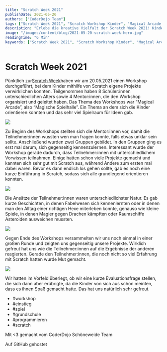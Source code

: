 ```yaml
---
title: "Scratch Week 2021"
publishDate: 2021-05-20
authors: ["CoderDojo Team"]
tags: ["Scratch Week 2021", "Scratch Workshop Kinder", "Magical Arcade Projekte", "Kreativität mit Scratch", "Spiele programmieren Scratch", "Jugendliche Programmierprojekte", "Scratch für Anfänger", "kostenlose Technologie Workshops", "Scratch Programmierung Kinder", "kreative Ideen Spieleentwicklung", "scratch"]
description: "Erlebe die kreative Vielfalt der Scratch Week 2021! Kinder gestalten eigene Projekte rund um das Thema 'Magical Arcade' und entdecken die Welt der Programmierung mit Scratch. Ein inspirierender Workshop für junge Entwickler!"
image: "/images/content/blog/2021-05-20-scratch-week-hero.jpg"
readingTime: "6 Min"
keywords: ["Scratch Week 2021", "Scratch Workshop Kinder", "Magical Arcade Projekte", "Kreativität mit Scratch", "Spiele programmieren Scratch", "Jugendliche Programmierprojekte", "Scratch für Anfänger", "kostenlose Technologie Workshops", "Scratch Programmierung Kinder", "kreative Ideen Spieleentwicklung"]
---
```


# Scratch Week 2021

Pünktlich zur[Scratch Week](https://sip.scratch.mit.edu/scratchweek/)haben wir am 20.05.2021 einen Workshop durchgeführt, bei dem Kinder mithilfe von Scratch eigene Projekte verwirklichen konnten. Teilgenommen haben 8 Schüler:innen unterschiedlichen Alters sowie 4 Mentor:innen, die den Workshop organisiert und geleitet haben. Das Thema des Workshops war “Magical Arcade”, also “Magische Spielhalle”. Ein Thema an dem sich die Kinder orientieren konnten und das sehr viel Spielraum für Ideen gab.

![](/images/cms/scratch-week_moinmoin.png)

Zu Beginn des Workshops stellten sich die Mentor:innen vor, damit die Teilnehmer:innen wussten wen man fragen konnte, falls etwas unklar sein sollte. Anschließend wurden zwei Gruppen gebildet. In den Gruppen ging es erst mal darum, sich gegenseitig kennenzulernen. Interessant wurde der Workshop gerade dadurch, dass Teilnehmer:innen mit unterschiedlichem Vorwissen teilnahmen. Einige hatten schon viele Projekte gemacht und kannten sich sehr gut mit Scratch aus, während Andere zum ersten mal dabei waren. Bevor es dann endlich los gehen sollte, gab es noch eine kurze Einführung in Scratch, sodass sich alle grundlegend orientieren konnten.

![](/images/cms/scratch-week_merlin.png)

Die Ansätze der Teilnehmer:innen waren unterschiedlichster Natur. Es gab kurze Geschichten, in denen Fabelwesen sich kennenlernten oder in denen man den Alltag einer richtigen Hexe miterleben konnte, genauso wie kleine Spiele, in denen Magier gegen Drachen kämpften oder Raumschiffe Asteroiden ausweichen mussten.

![](/images/cms/scratch-week_lilly.png)

Gegen Ende des Workshops versammelten wir uns noch einmal in einer großen Runde und zeigten uns gegenseitig unsere Projekte. Wirklich gefreut hat uns wie die Teilnehmer:innen auf die Ergebnisse der anderen reagierten. Gerade den Teilnehmer:innen, die noch nicht so viel Erfahrung mit Scratch hatten wurde Mut gemacht.

![](/images/cms/scratch-week_raumschiff.png)

Wir hatten im Vorfeld überlegt, ob wir eine kurze Evaluationsfrage stellen, die sich dann aber erübrigte, da die Kinder von sich aus schon meinten, dass es ihnen Spaß gemacht hatte. Das hat uns natürlich sehr gefreut.

- #workshop
- #einstieg
- #spiel
- #grundschule
- #programmieren
- #scratch

Mit <3 gemacht vom CoderDojo Schöneweide Team

Auf GitHub gehostet

